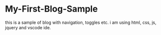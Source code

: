 # My-First-Blog-Sample
this is a sample of blog with navigation, toggles etc.
i am using html, css, js, jquery and vscode ide.
